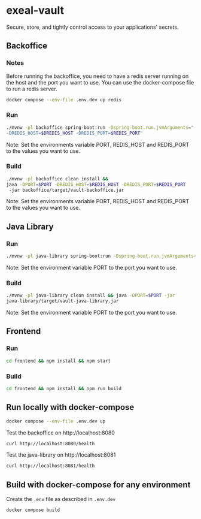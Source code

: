 # exeal-vault

Secure, store, and tightly control access to your applications' secrets.

## Backoffice

### Notes

Before running the backoffice, you need to have a redis server running on the host and the port you
want to use. You can use the docker-compose file to run a redis server.

```bash
docker compose --env-file .env.dev up redis
```

### Run

```bash
./mvnw -pl backoffice spring-boot:run -Dspring-boot.run.jvmArguments="-DPORT=$PORT
-DREDIS_HOST=$DREDIS_HOST -DREDIS_PORT=$REDIS_PORT"
```

Note: Set the environments variable PORT, REDIS_HOST and REDIS_PORT to the values you want to use.

### Build

```bash
./mvnw -pl backoffice clean install &&
java -DPORT=$PORT -DREDIS_HOST=$REDIS_HOST -DREDIS_PORT=$REDIS_PORT
 -jar backoffice/target/vault-backoffice.jar
```

Note: Set the environments variable PORT, REDIS_HOST and REDIS_PORT to the values you want to use.

## Java Library

### Run

```bash
./mvnw -pl java-library spring-boot:run -Dspring-boot.run.jvmArguments="-DPORT=$PORT"
```

Note: Set the environment variable PORT to the port you want to use.

### Build

```bash
./mvnw -pl java-library clean install && java -DPORT=$PORT -jar
java-library/target/vault-java-library.jar
```

Note: Set the environment variable PORT to the port you want to use.

## Frontend

### Run

```bash
cd frontend && npm install && npm start
```

### Build

```bash
cd frontend && npm install && npm run build
```

## Run locally with docker-compose

```bash
docker compose --env-file .env.dev up
```

Test the backoffice on http://localhost:8080

```bash
curl http://localhost:8080/health
```

Test the java-library on http://localhost:8081

```bash
curl http://localhost:8081/health
```

## Build with docker-compose for any environment

Create the `.env` file as described in `.env.dev`

```bash
docker compose build
```
